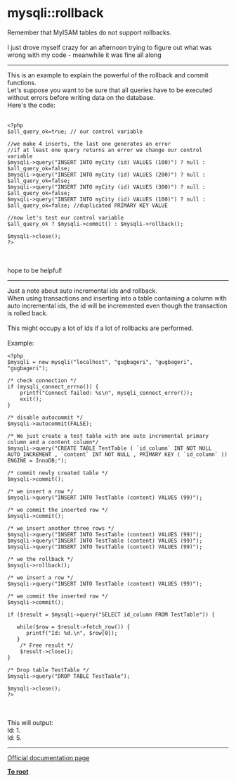 # mysqli::rollback



Remember that MyISAM tables do not support rollbacks.<br><br>I just drove myself crazy for an afternoon trying to figure out what was wrong with my code - meanwhile it was fine all along  

---

This is an example to explain the powerful of the rollback and commit functions.<br>Let&apos;s suppose you want to be sure that all queries have to be executed without errors before writing data on the database.<br>Here&apos;s the code:<br><br>

```
<?php
$all_query_ok=true; // our control variable

//we make 4 inserts, the last one generates an error
//if at least one query returns an error we change our control variable
$mysqli->query("INSERT INTO myCity (id) VALUES (100)") ? null : $all_query_ok=false;
$mysqli->query("INSERT INTO myCity (id) VALUES (200)") ? null : $all_query_ok=false;
$mysqli->query("INSERT INTO myCity (id) VALUES (300)") ? null : $all_query_ok=false;
$mysqli->query("INSERT INTO myCity (id) VALUES (100)") ? null : $all_query_ok=false; //duplicated PRIMARY KEY VALUE

//now let's test our control variable
$all_query_ok ? $mysqli->commit() : $mysqli->rollback();

$mysqli->close();
?>
```
<br><br>hope to be helpful!  

---

Just a note about auto incremental ids and rollback.<br>When using transactions and inserting into a table containing a column with auto incremental ids, the id will be incremented even though the transaction is rolled back.<br><br>This might occupy a lot of ids if a lot of rollbacks are performed.<br><br>Example:<br>

```
<?php
$mysqli = new mysqli("localhost", "gugbageri", "gugbageri", "gugbageri");

/* check connection */
if (mysqli_connect_errno()) {
    printf("Connect failed: %s\n", mysqli_connect_error());
    exit();
}

/* disable autocommit */
$mysqli->autocommit(FALSE);

/* We just create a test table with one auto incremental primary column and a content column*/
$mysqli->query("CREATE TABLE TestTable ( `id_column` INT NOT NULL  AUTO_INCREMENT , `content` INT NOT NULL , PRIMARY KEY ( `id_column` )) ENGINE = InnoDB;");

/* commit newly created table */
$mysqli->commit();

/* we insert a row */
$mysqli->query("INSERT INTO TestTable (content) VALUES (99)");

/* we commit the inserted row */
$mysqli->commit();

/* we insert another three rows */
$mysqli->query("INSERT INTO TestTable (content) VALUES (99)");
$mysqli->query("INSERT INTO TestTable (content) VALUES (99)");
$mysqli->query("INSERT INTO TestTable (content) VALUES (99)");

/* we the rollback */
$mysqli->rollback();

/* we insert a row */
$mysqli->query("INSERT INTO TestTable (content) VALUES (99)");

/* we commit the inserted row */
$mysqli->commit();

if ($result = $mysqli->query("SELECT id_column FROM TestTable")) {

   while($row = $result->fetch_row()) {
      printf("Id: %d.\n", $row[0]);
   }
    /* Free result */
    $result->close();
}

/* Drop table TestTable */
$mysqli->query("DROP TABLE TestTable");

$mysqli->close();
?>
```
<br><br>This will output:<br>Id: 1.<br>Id: 5.  

---

[Official documentation page](https://www.php.net/manual/en/mysqli.rollback.php)

**[To root](/README.md)**